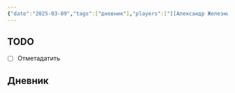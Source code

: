 ```yaml
---
{"date":"2025-03-09","tags":["дневник"],"players":["[[Александр Железный Кулак]]","[[Мальсер Лекмен]]","[[Шар-Шувуу Полуночный]]","[[Фьерд Виггинс]]"],"campaign":"Школа приключенцев Безелота. Переплетенные судьбы","world-date":null,"world-time-start":null,"dg-publish":true,"previous-session":"[[9 марта 2025]]","next-session":null,"permalink":"/nekst-bezelot/","dgPassFrontmatter":true}
---
```



## TODO
- [ ] Отметадатить

## Дневник